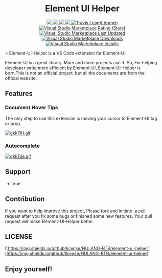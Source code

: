 <p>
  <h1 align="center">Element UI Helper</h1>
</p>

<p align="center">
  <a href="https://github.com/HULANG-BTB/element-ui-helper/issues">
    <img src="https://img.shields.io/github/issues/HULANG-BTB/element-ui-helper">
  </a>
  <a href="https://github.com/HULANG-BTB/element-ui-helper.git">
    <img src="https://img.shields.io/github/forks/HULANG-BTB/element-ui-helper">
  </a>
  <a href="https://github.com/HULANG-BTB/element-ui-helper.git">
    <img src="https://img.shields.io/github/stars/HULANG-BTB/element-ui-helper">
  </a>
  <a href="https://github.com/HULANG-BTB/element-ui-helper/blob/master/LICENSE.MD">
    <img src="https://img.shields.io/github/license/HULANG-BTB/element-ui-helper">
  </a>
  <a href="https://github.com/HULANG-BTB/element-ui-helper.git">
    <img alt="Travis (.com) branch" src="https://img.shields.io/travis/com/HULANG-BTB/element-ui-helper/master">
  </a>
  <a href="https://github.com/HULANG-BTB/element-ui-helper.git">
    <img alt="Visual Studio Marketplace Rating (Stars)" src="https://img.shields.io/visual-studio-marketplace/stars/oibit.element-ui-helper">
  </a>
  <a href="https://github.com/HULANG-BTB/element-ui-helper.git">
    <img alt="Visual Studio Marketplace Last Updated" src="https://img.shields.io/visual-studio-marketplace/last-updated/oibit.element-ui-helper">
  </a>
  <a href="https://github.com/HULANG-BTB/element-ui-helper.git">
    <img alt="Visual Studio Marketplace Downloads" src="https://img.shields.io/visual-studio-marketplace/d/oibit.element-ui-helper">
  </a>
  <a href="https://github.com/HULANG-BTB/element-ui-helper.git">
    <img alt="Visual Studio Marketplace Installs" src="https://img.shields.io/visual-studio-marketplace/i/oibit.element-ui-helper"/>
  </a>
  <br>
</p>
> Element-UI-Helper is a VS Code extension for Element-UI.

Element-UI is a great library. More and more projects use it. So, For helping developer write more efficient by Element-UI, Element-UI-Helper is born.This is not an official project, but all the documents are from the official website.

## Features

### Document Hover Tips

The only step to use this extension is moving your cursor to Element-UI tag or prop.

[![gkk7IH.gif](https://z3.ax1x.com/2021/04/29/gkk7IH.gif)](https://imgtu.com/i/gkk7IH)

### Autocomplete

[![gkkTde.gif](https://z3.ax1x.com/2021/04/29/gkkTde.gif)](https://imgtu.com/i/gkkTde)

## Support

- Vue

## Contribution

If you want to help improve this project, Please fork and initiate. a pull request after you fix some bugs or finished some new features. Your pull request will make Element-UI-Helper better.

## LICENSE

![https://img.shields.io/github/license/HULANG-BTB/element-ui-helper](https://img.shields.io/github/license/HULANG-BTB/element-ui-helper)

## **Enjoy yourself!**
